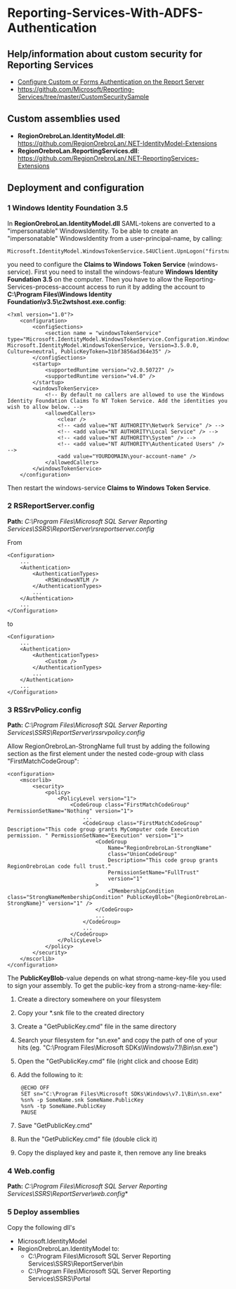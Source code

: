 # Reporting-Services-With-ADFS-Authentication

## Help/information about custom security for Reporting Services
- [Configure Custom or Forms Authentication on the Report Server](https://docs.microsoft.com/en-us/sql/reporting-services/security/configure-custom-or-forms-authentication-on-the-report-server/)
- https://github.com/Microsoft/Reporting-Services/tree/master/CustomSecuritySample

## Custom assemblies used

- **RegionOrebroLan.IdentityModel.dll**: https://github.com/RegionOrebroLan/.NET-IdentityModel-Extensions
- **RegionOrebroLan.ReportingServices.dll**: https://github.com/RegionOrebroLan/.NET-ReportingServices-Extensions

## Deployment and configuration

### 1 Windows Identity Foundation 3.5
In **RegionOrebroLan.IdentityModel.dll** SAML-tokens are converted to a "impersonatable" WindowsIdentity. To be able to create an "impersonatable" WindowsIdentity from a user-principal-name, by calling:

    Microsoft.IdentityModel.WindowsTokenService.S4UClient.UpnLogon("firstname.lastname@company.com");

you need to configure the **Claims to Windows Token Service** (windows-service). First you need to install the windows-feature **Windows Identity Foundation 3.5** on the computer. Then you have to allow the Reporting-Services-process-account access to run it by adding the account to **C:\Program Files\Windows Identity Foundation\v3.5\c2wtshost.exe.config**:

    <?xml version="1.0"?>
        <configuration>
            <configSections>
                <section name = "windowsTokenService" type="Microsoft.IdentityModel.WindowsTokenService.Configuration.WindowsTokenServiceSection, Microsoft.IdentityModel.WindowsTokenService, Version=3.5.0.0, Culture=neutral, PublicKeyToken=31bf3856ad364e35" />
            </configSections>
            <startup>
                <supportedRuntime version="v2.0.50727" />
                <supportedRuntime version="v4.0" />
            </startup>
            <windowsTokenService>
                <!-- By default no callers are allowed to use the Windows Identity Foundation Claims To NT Token Service. Add the identities you wish to allow below. -->
                <allowedCallers>
                    <clear />
                    <!-- <add value="NT AUTHORITY\Network Service" /> -->
                    <!-- <add value="NT AUTHORITY\Local Service" /> -->
                    <!-- <add value="NT AUTHORITY\System" /> -->
                    <!-- <add value="NT AUTHORITY\Authenticated Users" /> -->
                    <add value="YOURDOMAIN\your-account-name" />
                </allowedCallers>
            </windowsTokenService>
        </configuration>

Then restart the windows-service **Claims to Windows Token Service**.

### 2 RSReportServer.config
**Path:** *C:\Program Files\Microsoft SQL Server Reporting Services\SSRS\ReportServer\rsreportserver.config*

From

    <Configuration>
	    ...
	    <Authentication>
		    <AuthenticationTypes>
			    <RSWindowsNTLM />
		    </AuthenticationTypes>
		    ...
	    </Authentication>
	    ...
    </Configuration>

to

    <Configuration>
	    ...
	    <Authentication>
		    <AuthenticationTypes>
			    <Custom />
		    </AuthenticationTypes>
		    ...
	    </Authentication>
	    ...
    </Configuration>

### 3 RSSrvPolicy.config
**Path:** *C:\Program Files\Microsoft SQL Server Reporting Services\SSRS\ReportServer\rssrvpolicy.config*

Allow RegionOrebroLan-StrongName full trust by adding the following section as the first element under the nested code-group with class "FirstMatchCodeGroup":

    <configuration>
	    <mscorlib>
		    <security>
			    <policy>
				    <PolicyLevel version="1">
					    <CodeGroup class="FirstMatchCodeGroup" PermissionSetName="Nothing" version="1">
						    ...
						    <CodeGroup class="FirstMatchCodeGroup" Description="This code group grants MyComputer code Execution permission. " PermissionSetName="Execution" version="1">
							    <CodeGroup
								    Name="RegionOrebroLan-StrongName"
								    class="UnionCodeGroup"
								    Description="This code group grants RegionOrebroLan code full trust."
								    PermissionSetName="FullTrust"
								    version="1"
							    >
								    <IMembershipCondition class="StrongNameMembershipCondition" PublicKeyBlob="{RegionOrebroLan-StrongName}" version="1" />
							    </CodeGroup>
							    ...
						    </CodeGroup>
						    ...
					    </CodeGroup>
				    </PolicyLevel>
			    </policy>
		    </security>
	    </mscorlib>
    </configuration>

The **PublicKeyBlob**-value depends on what strong-name-key-file you used to sign your assembly. To get the public-key from a strong-name-key-file:

1. Create a directory somewhere on your filesystem
2. Copy your *.snk file to the created directory
3. Create a "GetPublicKey.cmd" file in the same directory
4. Search your filesystem for "sn.exe" and copy the path of one of your hits (eg. "C:\Program Files\Microsoft SDKs\Windows\v7.1\Bin\sn.exe")
5. Open the "GetPublicKey.cmd" file (right click and choose Edit)
6. Add the following to it:

        @ECHO OFF
        SET sn="C:\Program Files\Microsoft SDKs\Windows\v7.1\Bin\sn.exe"
        %sn% -p SomeName.snk SomeName.PublicKey
        %sn% -tp SomeName.PublicKey
        PAUSE

7. Save "GetPublicKey.cmd"
8. Run the "GetPublicKey.cmd" file (double click it)
9. Copy the displayed key and paste it, then remove any line breaks

### 4 Web.config
**Path:** *C:\Program Files\Microsoft SQL Server Reporting Services\SSRS\ReportServer\web.config**

### 5 Deploy assemblies
Copy the following dll's
- Microsoft.IdentityModel
- RegionOrebroLan.IdentityModel
to:
  - C:\Program Files\Microsoft SQL Server Reporting Services\SSRS\ReportServer\bin
  - C:\Program Files\Microsoft SQL Server Reporting Services\SSRS\Portal